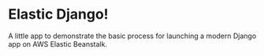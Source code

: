 # Elastic Django!

A little app to demonstrate the basic process for launching a modern Django app on AWS Elastic Beanstalk.